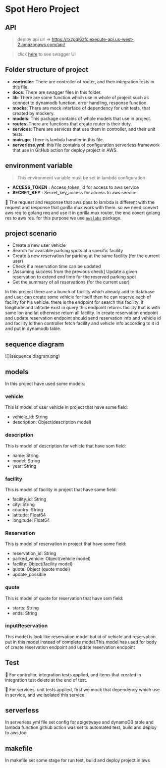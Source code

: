 # Spot Hero Project

## API
> deploy api url =>  https://rxzgqi6zfc.execute-api.us-west-2.amazonaws.com/api/

>click [here]( https://rxzgqi6zfc.execute-api.us-west-2.amazonaws.com/api/v2/swagger/index.html) to see swagger UI

## Folder structure of project

- **controller**: There are controller of router, and their integration tests in this file.
- **docs**: There are swagger files in this folder.
- **lib**: There are some function which use in whole of project such as connect to dynamodb function, error handling, response function. 
- **mocks**: There are mock interface of dependency for unit tests, that created by mockery.
- **models**: This package contains of whole models that use in project.
- **routes**: There are functions that create router is their duty.
- **services**: There are services that use them in controller, and their unit tests.
- **main.go**: There is lambda handler  in this file.
- **serverless.yml**: this file contains of configuration serverless framework that use in GitHub action for deploy project in AWS.

## environment variable
>This environment variable must be set in lambda configuration

- **ACCESS_TOKEN** : Access_token_id for access to aws service
- **SECRET_KEY** : Secret_key_access for access to aws service

:pushpin: The request and response that aws pass to lambda is different with the request and response that gorilla mux work with them. so
we need convert aws req to golang req and use it in gorilla mux router, the end covert golang res to aws res. for this purpose
we use [`awslabs`](https://github.com/awslabs/aws-lambda-go-api-proxy) package.

## project scenario

- Create a new user vehicle
- Search for available parking spots at a specific facility
- Create a new reservation for parking at the same facility (for the current user)
- Check if a reservation time can be updated
- [Assuming success from the previous check] Update a given reservation to extend end time for the reserved parking spot
- Get the summary of all reservations (for the current user)

In this project there are a bunch of facility which already add to database and user can create some vehicle for itself then he can reserve each of facility for his vehicle.
there is the endpoint for search this facility. if longitude and latitude exist in query  this endpoint returns facility that is with same lon and lat otherwise return all facility.
In create reservation endpoint and update reservation endpoint should send reservation info and vehicle id and facility id then controller fetch facility  and vehicle info according to it id and put in dynamodb table.


## sequence diagram
![](sequence diagram.png)

## models
In this project have used some models:
### vehicle
This is model of user vehicle in project that have some field:

- vehicle_id: String
- description: Object(description model)
### description
This is model of description for vehicle that have som field:

- name: String
- model: String
- year: String
### facility
This is model of facility in project that have some field:

- facility_id: String
- city: String
- country: String
- latitude: Float64
- longitude: Float64
### Reservation
This is model of reservation in project that have some field:
- reservation_id: String
- parked_vehicle: Object(vehicle model)
- facility: Object(facility model)
- quote: Object (quote model)
- update_possible
### quote
This is model of quote for reservation that have som field:

- starts: String
- ends: String
### inputReservation
This model is look like reservation model but id of vehicle and reservation put in this model instead of complete model.This model has used for body of create reservation endpoint and update reservation endpoint
## Test

:pushpin: For controller, integration tests applied, and items that created in integration test delete at the end of test.

:pushpin: For services, unit tests applied, first we mock that dependency which use in service, and we isolated this service


## serverless
In serverless.yml file set config for apigetwaye and dynamoDB table and lambda function.github action was set to automated test, build and deploy to aws,too 

## makefile
In makefile set some stage for run test, build and deploy project in aws 

